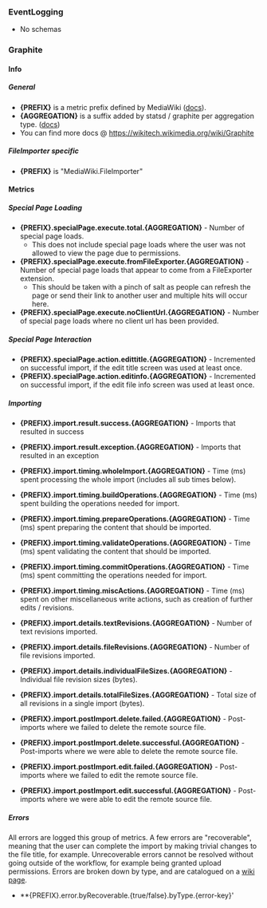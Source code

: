 ### EventLogging

* No schemas

### Graphite

#### Info

##### General

* **{PREFIX}** is a metric prefix defined by MediaWiki ([docs](https://www.mediawiki.org/wiki/Manual:$wgStatsdMetricPrefix)).
* **{AGGREGATION}** is a suffix added by statsd / graphite per aggregation type. ([docs](https://wikitech.wikimedia.org/wiki/Graphite#Extended_properties))
* You can find more docs @ https://wikitech.wikimedia.org/wiki/Graphite

##### FileImporter specific

* **{PREFIX}** is "MediaWiki.FileImporter"

#### Metrics

##### Special Page Loading

* **{PREFIX}.specialPage.execute.total.{AGGREGATION}** - Number of special page loads.
  * This does not include special page loads where the user was not allowed to view the page due to permissions.
* **{PREFIX}.specialPage.execute.fromFileExporter.{AGGREGATION}** - Number of special page loads that appear to come from a FileExporter extension.
  * This should be taken with a pinch of salt as people can refresh the page or send their link to another user and multiple hits will occur here.
* **{PREFIX}.specialPage.execute.noClientUrl.{AGGREGATION}** - Number of special page loads where no client url has been provided.

##### Special Page Interaction

* **{PREFIX}.specialPage.action.edittitle.{AGGREGATION}** - Incremented on successful import, if the edit title screen was used at least once.
* **{PREFIX}.specialPage.action.editinfo.{AGGREGATION}** - Incremented on successful import, if the edit file info screen was used at least once.

##### Importing

* **{PREFIX}.import.result.success.{AGGREGATION}** - Imports that resulted in success
* **{PREFIX}.import.result.exception.{AGGREGATION}** - Imports that resulted in an exception

* **{PREFIX}.import.timing.wholeImport.{AGGREGATION}** - Time (ms) spent processing the whole import (includes all sub times below).
* **{PREFIX}.import.timing.buildOperations.{AGGREGATION}** - Time (ms) spent building the operations needed for import.
* **{PREFIX}.import.timing.prepareOperations.{AGGREGATION}** - Time (ms) spent preparing the content that should be imported.
* **{PREFIX}.import.timing.validateOperations.{AGGREGATION}** - Time (ms) spent validating the content that should be imported.
* **{PREFIX}.import.timing.commitOperations.{AGGREGATION}** - Time (ms) spent committing the operations needed for import.
* **{PREFIX}.import.timing.miscActions.{AGGREGATION}** - Time (ms) spent on other miscellaneous write actions, such as creation of further edits / revisions.

* **{PREFIX}.import.details.textRevisions.{AGGREGATION}** - Number of text revisions imported.
* **{PREFIX}.import.details.fileRevisions.{AGGREGATION}** - Number of file revisions imported.
* **{PREFIX}.import.details.individualFileSizes.{AGGREGATION}** - Individual file revision sizes (bytes).
* **{PREFIX}.import.details.totalFileSizes.{AGGREGATION}** - Total size of all revisions in a single import (bytes).

* **{PREFIX}.import.postImport.delete.failed.{AGGREGATION}** - Post-imports where we failed to delete the remote source file.
* **{PREFIX}.import.postImport.delete.successful.{AGGREGATION}** - Post-imports where we were able to delete the remote source file.
* **{PREFIX}.import.postImport.edit.failed.{AGGREGATION}** - Post-imports where we failed to edit the remote source file.
* **{PREFIX}.import.postImport.edit.successful.{AGGREGATION}** - Post-imports where we were able to edit the remote source file.

##### Errors

All errors are logged this group of metrics.  A few errors are "recoverable",
meaning that the user can complete the import by making trivial changes to the
file title, for example.  Unrecoverable errors cannot be resolved without going
outside of the workflow, for example being granted upload permissions.  Errors
are broken down by type, and are catalogued on a [wiki page](https://www.mediawiki.org/wiki/Extension:FileImporter/Errors).

* **{PREFIX}.error.byRecoverable.{true/false}.byType.{error-key}'
